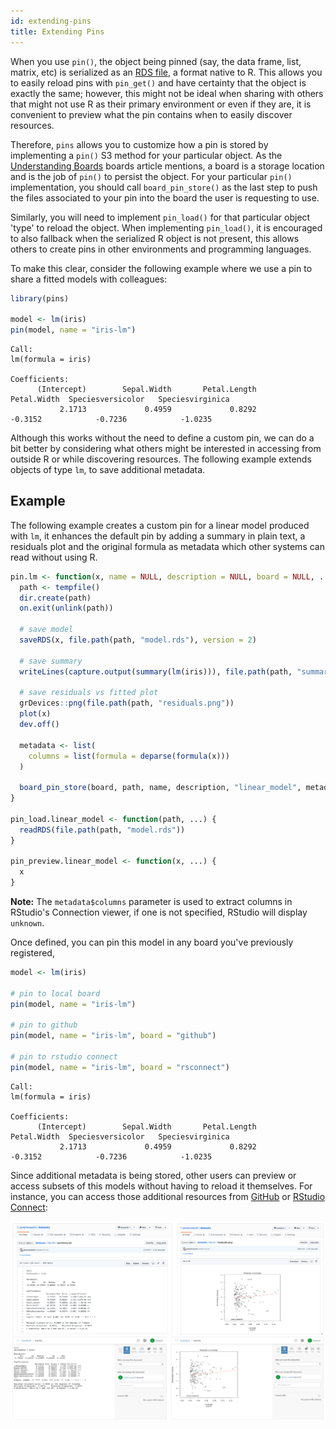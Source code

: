 ```yaml
---
id: extending-pins
title: Extending Pins
---
```


When you use `pin()`, the object being pinned (say, the data frame, list, matrix, etc) is serialized as an [RDS file](https://www.rdocumentation.org/packages/base/versions/3.6.1/topics/readRDS), a format native to R. This allows you to easily reload pins with `pin_get()` and have certainty that the object is exactly the same; however, this might not be ideal when sharing with others that might not use R as their primary environment or even if they are, it is convenient to preview what the pin contains when to easily discover resources.

Therefore, `pins` allows you to customize how a pin is stored by implementing a `pin()` S3 method for your particular object. As the [Understanding Boards](/) boards article mentions, a board is a storage location and is the job of `pin()` to persist the object. For your particular `pin()` implementation, you should call `board_pin_store()` as the last step to push the files associated to your pin into the board the user is requesting to use.

Similarly, you will need to implement `pin_load()` for that particular object 'type' to reload the object. When implementing `pin_load()`, it is encouraged to also fallback when the serialized R object is not present, this allows others to create pins in other environments and programming languages.

To make this clear, consider the following example where we use a pin to share a fitted models with colleagues:

```r
library(pins)

model <- lm(iris)
pin(model, name = "iris-lm")
```
```
Call:
lm(formula = iris)

Coefficients:
      (Intercept)        Sepal.Width       Petal.Length        Petal.Width  Speciesversicolor   Speciesvirginica
           2.1713             0.4959             0.8292            -0.3152            -0.7236            -1.0235
```

Although this works without the need to define a custom pin, we can do a bit better by considering what others might be interested in accessing from outside R or while discovering resources. The following example extends objects of type `lm`, to save additional metadata.

## Example

The following example creates a custom pin for a linear model produced with `lm`, it enhances the default pin by adding a summary in plain text, a residuals plot and the original formula as metadata which other systems can read without using R.

```r
pin.lm <- function(x, name = NULL, description = NULL, board = NULL, ...) {
  path <- tempfile()
  dir.create(path)
  on.exit(unlink(path))

  # save model
  saveRDS(x, file.path(path, "model.rds"), version = 2)

  # save summary
  writeLines(capture.output(summary(lm(iris))), file.path(path, "summary.txt"))

  # save residuals vs fitted plot
  grDevices::png(file.path(path, "residuals.png"))
  plot(x)
  dev.off()

  metadata <- list(
    columns = list(formula = deparse(formula(x)))
  )

  board_pin_store(board, path, name, description, "linear_model", metadata, ...)
}

pin_load.linear_model <- function(path, ...) {
  readRDS(file.path(path, "model.rds"))
}

pin_preview.linear_model <- function(x, ...) {
  x
}
```

**Note:** The `metadata$columns` parameter is used to extract columns in RStudio's Connection viewer, if one is not specified, RStudio will display `unknown`.

Once defined, you can pin this model in any board you've previously registered,

```r
model <- lm(iris)

# pin to local board
pin(model, name = "iris-lm")

# pin to github
pin(model, name = "iris-lm", board = "github")

# pin to rstudio connect
pin(model, name = "iris-lm", board = "rsconnect")
```
```
Call:
lm(formula = iris)

Coefficients:
      (Intercept)        Sepal.Width       Petal.Length        Petal.Width  Speciesversicolor   Speciesvirginica
           2.1713             0.4959             0.8292            -0.3152            -0.7236            -1.0235
```

Since additional metadata is being stored, other users can preview or access subsets of this models without having to reload it themselves. For instance, you can access those additional resources from [GitHub](/) or [RStudio Connect](/):

![](/images/docs/pins-extending-metadata.png)

